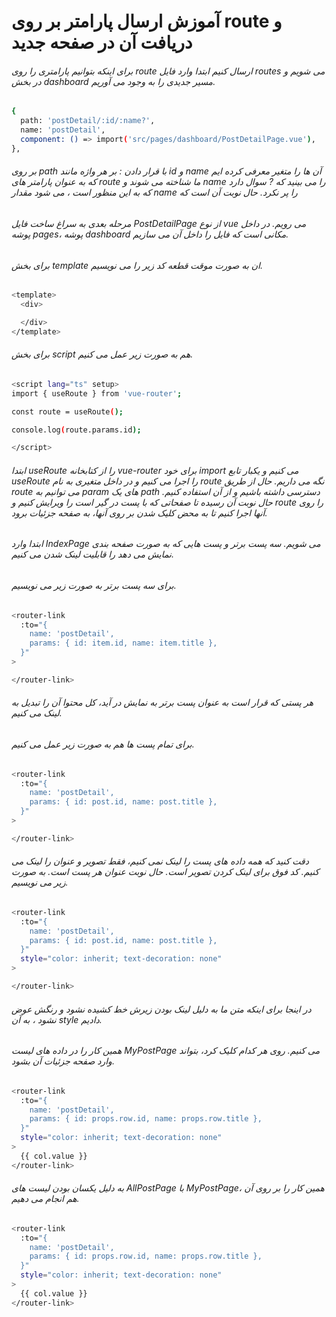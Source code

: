 # آموزش ارسال پارامتر بر روی route و دریافت آن در صفحه جدید


###### برای اینکه بتوانیم پارامتری  را روی route ارسال کنیم ابتدا وارد فایل routes می شویم و در بخش dashboard مسیر جدیدی را به وجود می آوریم.
```bash
{
  path: 'postDetail/:id/:name?',
  name: 'postDetail',
  component: () => import('src/pages/dashboard/PostDetailPage.vue'),
},
```
###### بر روی path با قرار دادن : بر هر واژه مانند id و name آن ها را متغیر معرفی کرده ایم که به عنوان پارامتر های route ما شناخته می شوند و name را می بینید که ? سوال دارد که به این منظور است ، می شود مقدار name را پر نکرد. حال نوبت آن است که

###### مرحله بعدی به سراغ ساخت فایل PostDetailPage از نوع vue می رویم. در داخل پوشه pages، پوشه dashboard مکانی است که فایل را داخل آن می سازیم.

###### برای بخش template ان به صورت موقت قطعه کد زیر را می نویسیم.
```bash
<template>
  <div>

  </div>
</template>
```
###### برای بخش script هم به صورت زیر عمل می کنیم.
```bash
<script lang="ts" setup>
import { useRoute } from 'vue-router';

const route = useRoute();

console.log(route.params.id);

</script>
```
###### ابتدا useRoute را از کتابخانه vue-router برای خود import می کنیم و یکبار تابع useRoute را اجرا می کنیم و در داخل متغیری به نام route نگه می داریم. حال از طریق route می توانیم به param های یک path دسترسی داشته باشیم و از آن استفاده کنیم. حال نوبت آن رسیده تا صفحاتی که با پست در گیر است را ویرایش کنیم و route را روی آنها اجرا کنیم تا به محض کلیک شدن بر روی آنها، به صفحه جزئیات برود.

###### ابتدا وارد IndexPage می شویم. سه پست برتر و پست هایی که به صورت صفحه بندی نمایش می دهد را قابلیت لینک شدن می کنیم.
###### برای سه پست برتر به صورت زیر می نویسیم.
```bash
<router-link
  :to="{
    name: 'postDetail',
    params: { id: item.id, name: item.title },
  }"
>

</router-link>
```
###### هر پستی که قرار است به عنوان پست برتر به نمایش در آید، کل محتوا آن را تبدیل به لینک می کنیم.

###### برای تمام پست ها هم به صورت زیر عمل می کنیم.
```bash
<router-link
  :to="{
    name: 'postDetail',
    params: { id: post.id, name: post.title },
  }"
>

</router-link>
```
###### دقت کنید که همه داده های پست را لینک نمی کنیم، فقط تصویر و عنوان را لینک می کنیم. کد فوق برای لینک کردن تصویر است. حال نوبت عنوان هر پست است. به صورت زیر می نویسیم.
```bash
<router-link
  :to="{
    name: 'postDetail',
    params: { id: post.id, name: post.title },
  }"
  style="color: inherit; text-decoration: none"
>

</router-link>
```
###### در اینجا برای اینکه متن ما به دلیل لینک بودن زیرش خط کشیده نشود و رنگش عوض نشود ، به آن style دادیم.
###### همین کار را در داده های لیست MyPostPage می کنیم. روی هر کدام کلیک کرد، بتواند وارد صفحه جزئیات آن بشود.
```bash
<router-link
  :to="{
    name: 'postDetail',
    params: { id: props.row.id, name: props.row.title },
  }"
  style="color: inherit; text-decoration: none"
>
  {{ col.value }}
</router-link>
```
###### به دلیل یکسان بودن لیست های AllPostPage با MyPostPage، همین کار را بر روی آن هم انجام می دهیم.
```bash
<router-link
  :to="{
    name: 'postDetail',
    params: { id: props.row.id, name: props.row.title },
  }"
  style="color: inherit; text-decoration: none"
>
  {{ col.value }}
</router-link>
```
